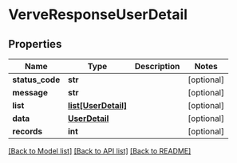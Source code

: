# VerveResponseUserDetail

## Properties
Name | Type | Description | Notes
------------ | ------------- | ------------- | -------------
**status_code** | **str** |  | [optional] 
**message** | **str** |  | [optional] 
**list** | [**list[UserDetail]**](UserDetail.md) |  | [optional] 
**data** | [**UserDetail**](UserDetail.md) |  | [optional] 
**records** | **int** |  | [optional] 

[[Back to Model list]](../README.md#documentation-for-models) [[Back to API list]](../README.md#documentation-for-api-endpoints) [[Back to README]](../README.md)


